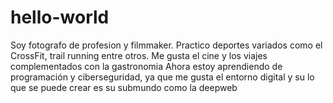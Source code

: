 # hello-world
Soy fotografo de profesion y filmmaker.
Practico deportes variados como el CrossFit, trail running entre otros.
Me gusta el cine y los viajes complementados con la gastronomia
Ahora estoy aprendiendo de programación y ciberseguridad, ya que me gusta el entorno digital y su lo que se puede crear es su submundo como la deepweb 
